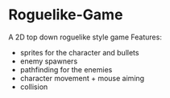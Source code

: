 # Roguelike-Game
A 2D top down roguelike style game
Features:
- sprites for the character and bullets
- enemy spawners
- pathfinding for the enemies
- character movement + mouse aiming
- collision
